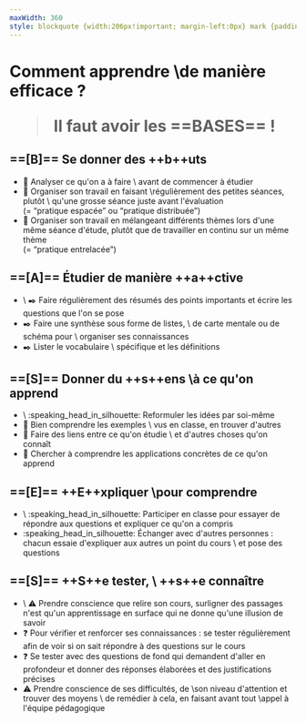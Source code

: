 ```yaml
---
maxWidth: 360
style: blockquote {width:206px!important; margin-left:0px} mark {padding:3px 5px; border-radius:5px; margin-left:3px} blockquote:after{content:"Cliquer sur les cercles pour afficher la suite"; position:absolute; top:150px; left:40px; font-weight:normal; font-family:monospace; font-size:10px; width:140px}
---
```


# Comment apprendre \\de manière efficace ?<blockquote>Il faut avoir les ==BASES== !</blocquote>

## ==[B]== Se donner des ++b++uts <!--fold-->

- :mag_right:  Analyser ce qu'on a à faire \\ avant de commencer à étudier
- :calendar:  Organiser son travail en faisant \\régulièrement des petites séances,  plutôt \\  qu'une grosse séance juste avant l'évaluation <aside>(= “pratique espacée” ou “pratique distribuée”)</aside>
- :calendar:  Organiser son travail en mélangeant différents thèmes lors d'une même séance d'étude, plutôt que de travailler en continu sur un même thème <aside>(= “pratique entrelacée”)

## ==[A]== Étudier de manière ++a++ctive <!--fold-->

- \\ :black_nib:  Faire régulièrement des résumés des points importants et écrire les questions que l'on se pose
- :black_nib:  Faire une synthèse sous forme de listes, \\ de carte mentale ou de schéma pour \\ organiser ses connaissances
- :black_nib:  Lister le vocabulaire \\ spécifique et les définitions

## ==[S]== Donner du ++s++ens \\à ce qu'on apprend <!--fold-->

- \\ :speaking_head_in_silhouette:  Reformuler les idées par soi-même
- :mag_right:  Bien comprendre les exemples \\ vus en classe, en trouver d'autres
- :mag_right:  Faire des liens entre ce qu'on étudie \\ et d'autres choses qu'on connaît
- :mag_right:  Chercher à comprendre les applications concrètes de ce qu'on apprend

## ==[E]== ++E++xpliquer \\pour comprendre <!--fold-->

- \\ :speaking_head_in_silhouette:  Participer en classe pour essayer de répondre aux questions et expliquer ce qu'on a compris
- :speaking_head_in_silhouette:  Échanger avec d'autres personnes : chacun essaie d'expliquer aux autres un point du cours \\ et pose des questions

## ==[S]== ++S++e tester, \\ ++s++e connaître <!--fold-->

- \\ :warning: Prendre conscience que relire son cours, surligner des passages n'est qu'un apprentissage en surface qui ne donne qu'une illusion de savoir
- :question: Pour vérifier et renforcer ses connaissances : se tester régulièrement afin de voir si on sait répondre à des questions sur le cours
- :question: Se tester avec des questions de fond qui demandent d'aller en profondeur et donner des réponses élaborées et des justifications précises
- :warning: Prendre conscience de ses difficultés, de \\son niveau d'attention et trouver des moyens \\ de remédier à cela, en faisant avant tout \\appel à l'équipe pédagogique